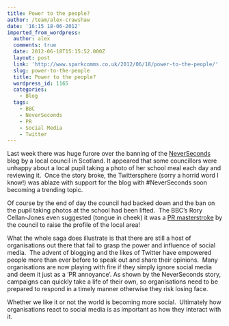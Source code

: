 ```yaml
---
title: Power to the people?
author: /team/alex-crawshaw
date: '16:15 18-06-2012'
imported_from_wordpress:
  author: alex
  comments: true
  date: 2012-06-18T15:15:52.000Z
  layout: post
  link: 'http://www.sparkcomms.co.uk/2012/06/18/power-to-the-people/'
  slug: power-to-the-people
  title: Power to the people?
  wordpress_id: 1165
  categories:
    - Blog
  tags:
    - BBC
    - NeverSeconds
    - PR
    - Social Media
    - Twitter
---
```


Last week there was huge furore over the banning of the [NeverSeconds](http://neverseconds.blogspot.co.uk/) blog by a local council in Scotland. It appeared that some councillors were unhappy about a local pupil taking a photo of her school meal each day and reviewing it.  Once the story broke, the Twittersphere (sorry a horrid word I know!) was ablaze with support for the blog with #NeverSeconds soon becoming a trending topic.

Of course by the end of day the council had backed down and the ban on the pupil taking photos at the school had been lifted.  The BBC’s Rory Cellan-Jones even suggested (tongue in cheek) it was a [PR masterstroke](http://www.bbc.co.uk/news/technology-18455348) by the council to raise the profile of the local area!

What the whole saga does illustrate is that there are still a host of organisations out there that fail to grasp the power and influence of social media.  The advent of blogging and the likes of Twitter have empowered people more than ever before to speak out and share their opinions.  Many organisations are now playing with fire if they simply ignore social media and deem it just as a ‘PR annoyance’. As shown by the NeverSeconds story, campaigns can quickly take a life of their own, so organisations need to be prepared to respond in a timely manner otherwise they risk losing face.

Whether we like it or not the world is becoming more social.  Ultimately how organisations react to social media is as important as how they interact with it.
